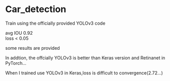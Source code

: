 # Car_detection  

Train using the officially provided YOLOv3 code  

avg IOU 0.92  
loss < 0.05  

some results are provided  

In addtion, the offcially YOLOv3 is better than Keras version and Retinanet in PyTorch...  

When I trained use YOLOv3 in Keras,loss is difficult to convergence(2.72...)
